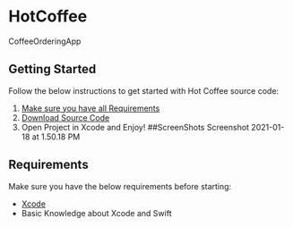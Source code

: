 # HotCoffee
CoffeeOrderingApp
## Getting Started
Follow the below instructions to get started with Hot Coffee source code:
1. [Make sure you have all Requirements](#requirements)
2. [Download Source Code](#download)
3. Open Project in Xcode and Enjoy!
##ScreenShots
Screenshot 2021-01-18 at 1.50.18 PM
## Requirements
Make sure you have the below requirements before starting:
- [Xcode](https://www.apple.com/xcode)
- Basic Knowledge about Xcode and Swift
